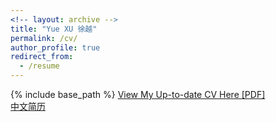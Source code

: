 ```yaml
---
<!-- layout: archive -->
title: "Yue XU 徐越"
permalink: /cv/
author_profile: true
redirect_from:
  - /resume
---
```


{% include base_path %}
[View My Up-to-date CV Here [PDF]](http://gitxuy.github.io/files/resume-en.pdf)<br>
[中文简历](http://gitxuy.github.io/files/resume-zh.pdf)


<!-- <embed src="http://http://gitxuy.github.io/files/resume-en.pdf" width="650" height="1800" type='application/pdf'> -->

<!-- <embed src="http://http://gitxuy.github.io/files/resume-zh.pdf" width="650" height="1800" type='application/pdf'> -->